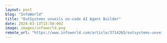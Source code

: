 ```yaml
---
layout: post
blog: "InfoWorld"
title: "OutSystems unveils no-code AI Agent Builder"
date: 2024-03-13T15:50:00Z
image: images/infoworld.png
remote_url: "https://www.infoworld.com/article/3714265/outsystems-unveils-no-code-ai-agent-builder.html#tk.rss_applicationdevelopment"
---
```

